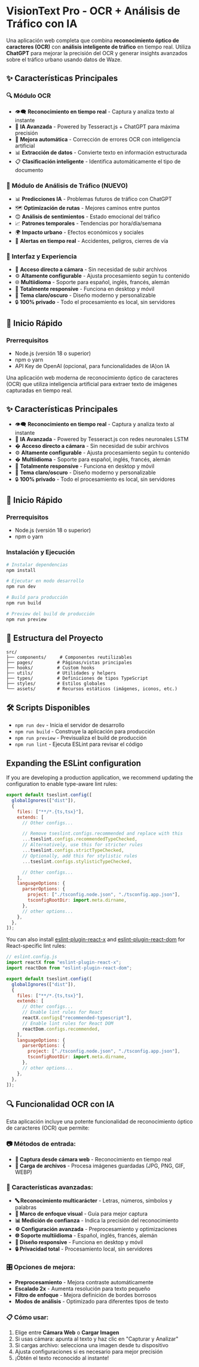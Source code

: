 # VisionText Pro - OCR + Análisis de Tráfico con IA

Una aplicación web completa que combina **reconocimiento óptico de caracteres (OCR)** con **análisis inteligente de tráfico** en tiempo real. Utiliza **ChatGPT** para mejorar la precisión del OCR y generar insights avanzados sobre el tráfico urbano usando datos de Waze.

## ✨ Características Principales

### 🔍 **Módulo OCR**

- 👁️‍🗨️ **Reconocimiento en tiempo real** - Captura y analiza texto al instante
- 🧠 **IA Avanzada** - Powered by Tesseract.js + ChatGPT para máxima precisión
- 🤖 **Mejora automática** - Corrección de errores OCR con inteligencia artificial
- 📊 **Extracción de datos** - Convierte texto en información estructurada
- 📋 **Clasificación inteligente** - Identifica automáticamente el tipo de documento

### 🚦 **Módulo de Análisis de Tráfico (NUEVO)**

- 📊 **Predicciones IA** - Problemas futuros de tráfico con ChatGPT
- 🗺️ **Optimización de rutas** - Mejores caminos entre puntos
- 😊 **Análisis de sentimientos** - Estado emocional del tráfico
- 📈 **Patrones temporales** - Tendencias por hora/día/semana
- 🌍 **Impacto urbano** - Efectos económicos y sociales
- 🚨 **Alertas en tiempo real** - Accidentes, peligros, cierres de vía

### 🎨 **Interfaz y Experiencia**

- 📸 **Acceso directo a cámara** - Sin necesidad de subir archivos
- ⚙️ **Altamente configurable** - Ajusta procesamiento según tu contenido
- 🌐 **Multiidioma** - Soporte para español, inglés, francés, alemán
- 📱 **Totalmente responsive** - Funciona en desktop y móvil
- 🎨 **Tema claro/oscuro** - Diseño moderno y personalizable
- 🔒 **100% privado** - Todo el procesamiento es local, sin servidores

## 🚀 Inicio Rápido

### Prerrequisitos

- Node.js (versión 18 o superior)
- npm o yarn
- API Key de OpenAI (opcional, para funcionalidades de IA)on IA

Una aplicación web moderna de reconocimiento óptico de caracteres (OCR) que utiliza inteligencia artificial para extraer texto de imágenes capturadas en tiempo real.

## ✨ Características Principales

- 👁️‍🗨️ **Reconocimiento en tiempo real** - Captura y analiza texto al instante
- 🧠 **IA Avanzada** - Powered by Tesseract.js con redes neuronales LSTM
- � **Acceso directo a cámara** - Sin necesidad de subir archivos
- ⚙️ **Altamente configurable** - Ajusta procesamiento según tu contenido
- � **Multiidioma** - Soporte para español, inglés, francés, alemán
- 📱 **Totalmente responsive** - Funciona en desktop y móvil
- 🎨 **Tema claro/oscuro** - Diseño moderno y personalizable
- 🔒 **100% privado** - Todo el procesamiento es local, sin servidores

## 🚀 Inicio Rápido

### Prerrequisitos

- Node.js (versión 18 o superior)
- npm o yarn

### Instalación y Ejecución

```bash
# Instalar dependencias
npm install

# Ejecutar en modo desarrollo
npm run dev

# Build para producción
npm run build

# Preview del build de producción
npm run preview
```

## 📁 Estructura del Proyecto

```
src/
├── components/     # Componentes reutilizables
├── pages/         # Páginas/vistas principales
├── hooks/         # Custom hooks
├── utils/         # Utilidades y helpers
├── types/         # Definiciones de tipos TypeScript
├── styles/        # Estilos globales
└── assets/        # Recursos estáticos (imágenes, iconos, etc.)
```

## 🛠️ Scripts Disponibles

- `npm run dev` - Inicia el servidor de desarrollo
- `npm run build` - Construye la aplicación para producción
- `npm run preview` - Previsualiza el build de producción
- `npm run lint` - Ejecuta ESLint para revisar el código

## Expanding the ESLint configuration

If you are developing a production application, we recommend updating the configuration to enable type-aware lint rules:

```js
export default tseslint.config([
  globalIgnores(["dist"]),
  {
    files: ["**/*.{ts,tsx}"],
    extends: [
      // Other configs...

      // Remove tseslint.configs.recommended and replace with this
      ...tseslint.configs.recommendedTypeChecked,
      // Alternatively, use this for stricter rules
      ...tseslint.configs.strictTypeChecked,
      // Optionally, add this for stylistic rules
      ...tseslint.configs.stylisticTypeChecked,

      // Other configs...
    ],
    languageOptions: {
      parserOptions: {
        project: ["./tsconfig.node.json", "./tsconfig.app.json"],
        tsconfigRootDir: import.meta.dirname,
      },
      // other options...
    },
  },
]);
```

You can also install [eslint-plugin-react-x](https://github.com/Rel1cx/eslint-react/tree/main/packages/plugins/eslint-plugin-react-x) and [eslint-plugin-react-dom](https://github.com/Rel1cx/eslint-react/tree/main/packages/plugins/eslint-plugin-react-dom) for React-specific lint rules:

```js
// eslint.config.js
import reactX from "eslint-plugin-react-x";
import reactDom from "eslint-plugin-react-dom";

export default tseslint.config([
  globalIgnores(["dist"]),
  {
    files: ["**/*.{ts,tsx}"],
    extends: [
      // Other configs...
      // Enable lint rules for React
      reactX.configs["recommended-typescript"],
      // Enable lint rules for React DOM
      reactDom.configs.recommended,
    ],
    languageOptions: {
      parserOptions: {
        project: ["./tsconfig.node.json", "./tsconfig.app.json"],
        tsconfigRootDir: import.meta.dirname,
      },
      // other options...
    },
  },
]);
```

## 🔍 **Funcionalidad OCR con IA**

Esta aplicación incluye una potente funcionalidad de reconocimiento óptico de caracteres (OCR) que permite:

### 📷 **Métodos de entrada:**

- **📸 Captura desde cámara web** - Reconocimiento en tiempo real
- **📁 Carga de archivos** - Procesa imágenes guardadas (JPG, PNG, GIF, WEBP)

### 🚀 **Características avanzadas:**

- **🔤 Reconocimiento multicarácter** - Letras, números, símbolos y palabras
- **🎯 Marco de enfoque visual** - Guía para mejor captura
- **📊 Medición de confianza** - Indica la precisión del reconocimiento
- **⚙️ Configuración avanzada** - Preprocesamiento y optimizaciones
- **🌐 Soporte multiidioma** - Español, inglés, francés, alemán
- **📱 Diseño responsive** - Funciona en desktop y móvil
- **🔒 Privacidad total** - Procesamiento local, sin servidores

### 🎛️ **Opciones de mejora:**

- **Preprocesamiento** - Mejora contraste automáticamente
- **Escalado 2x** - Aumenta resolución para texto pequeño
- **Filtro de enfoque** - Mejora definición de bordes borrosos
- **Modos de análisis** - Optimizado para diferentes tipos de texto

### 📋 **Cómo usar:**

1. Elige entre **Cámara Web** o **Cargar Imagen**
2. Si usas cámara: apunta al texto y haz clic en "Capturar y Analizar"
3. Si cargas archivo: selecciona una imagen desde tu dispositivo
4. Ajusta configuraciones si es necesario para mejor precisión
5. ¡Obtén el texto reconocido al instante!
